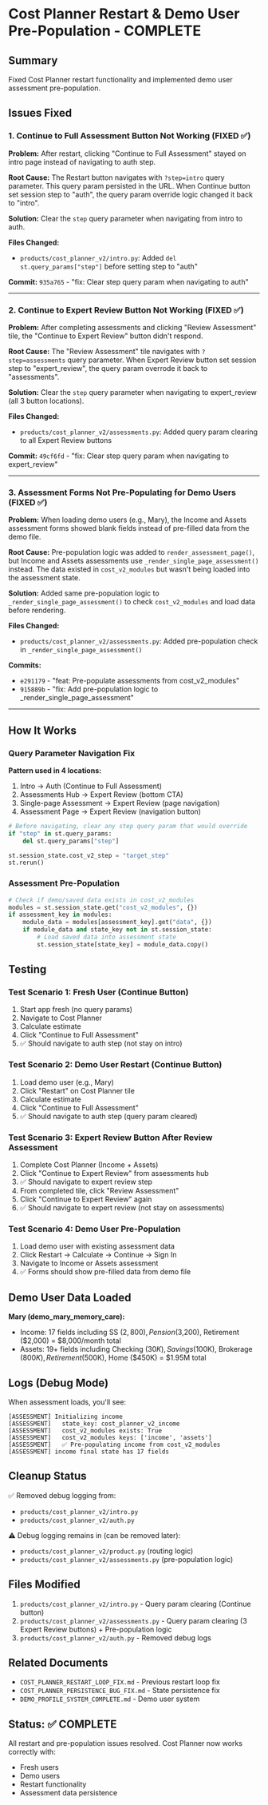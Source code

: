 # Cost Planner Restart & Demo User Pre-Population - COMPLETE

## Summary
Fixed Cost Planner restart functionality and implemented demo user assessment pre-population.

## Issues Fixed

### 1. Continue to Full Assessment Button Not Working (FIXED ✅)
**Problem:** After restart, clicking "Continue to Full Assessment" stayed on intro page instead of navigating to auth step.

**Root Cause:** The Restart button navigates with `?step=intro` query parameter. This query param persisted in the URL. When Continue button set session step to "auth", the query param override logic changed it back to "intro".

**Solution:** Clear the `step` query parameter when navigating from intro to auth.

**Files Changed:**
- `products/cost_planner_v2/intro.py`: Added `del st.query_params["step"]` before setting step to "auth"

**Commit:** `935a765` - "fix: Clear step query param when navigating to auth"

---

### 2. Continue to Expert Review Button Not Working (FIXED ✅)
**Problem:** After completing assessments and clicking "Review Assessment" tile, the "Continue to Expert Review" button didn't respond.

**Root Cause:** The "Review Assessment" tile navigates with `?step=assessments` query parameter. When Expert Review button set session step to "expert_review", the query param overrode it back to "assessments".

**Solution:** Clear the `step` query parameter when navigating to expert_review (all 3 button locations).

**Files Changed:**
- `products/cost_planner_v2/assessments.py`: Added query param clearing to all Expert Review buttons

**Commit:** `49cf6fd` - "fix: Clear step query param when navigating to expert_review"

---

### 3. Assessment Forms Not Pre-Populating for Demo Users (FIXED ✅)
**Problem:** When loading demo users (e.g., Mary), the Income and Assets assessment forms showed blank fields instead of pre-filled data from the demo file.

**Root Cause:** Pre-population logic was added to `render_assessment_page()`, but Income and Assets assessments use `_render_single_page_assessment()` instead. The data existed in `cost_v2_modules` but wasn't being loaded into the assessment state.

**Solution:** Added same pre-population logic to `_render_single_page_assessment()` to check `cost_v2_modules` and load data before rendering.

**Files Changed:**
- `products/cost_planner_v2/assessments.py`: Added pre-population check in `_render_single_page_assessment()`

**Commits:**
- `e291179` - "feat: Pre-populate assessments from cost_v2_modules"
- `915889b` - "fix: Add pre-population logic to _render_single_page_assessment"

---

## How It Works

### Query Parameter Navigation Fix
**Pattern used in 4 locations:**
1. Intro → Auth (Continue to Full Assessment)
2. Assessments Hub → Expert Review (bottom CTA)
3. Single-page Assessment → Expert Review (page navigation)
4. Assessment Page → Expert Review (navigation button)

```python
# Before navigating, clear any step query param that would override
if "step" in st.query_params:
    del st.query_params["step"]

st.session_state.cost_v2_step = "target_step"
st.rerun()
```

### Assessment Pre-Population
```python
# Check if demo/saved data exists in cost_v2_modules
modules = st.session_state.get("cost_v2_modules", {})
if assessment_key in modules:
    module_data = modules[assessment_key].get("data", {})
    if module_data and state_key not in st.session_state:
        # Load saved data into assessment state
        st.session_state[state_key] = module_data.copy()
```

## Testing

### Test Scenario 1: Fresh User (Continue Button)
1. Start app fresh (no query params)
2. Navigate to Cost Planner
3. Calculate estimate
4. Click "Continue to Full Assessment"
5. ✅ Should navigate to auth step (not stay on intro)

### Test Scenario 2: Demo User Restart (Continue Button)
1. Load demo user (e.g., Mary)
2. Click "Restart" on Cost Planner tile
3. Calculate estimate
4. Click "Continue to Full Assessment"
5. ✅ Should navigate to auth step (query param cleared)

### Test Scenario 3: Expert Review Button After Review Assessment
1. Complete Cost Planner (Income + Assets)
2. Click "Continue to Expert Review" from assessments hub
3. ✅ Should navigate to expert review step
4. From completed tile, click "Review Assessment"
5. Click "Continue to Expert Review" again
6. ✅ Should navigate to expert review (not stay on assessments)

### Test Scenario 4: Demo User Pre-Population
1. Load demo user with existing assessment data
2. Click Restart → Calculate → Continue → Sign In
3. Navigate to Income or Assets assessment
4. ✅ Forms should show pre-filled data from demo file

## Demo User Data Loaded

**Mary (demo_mary_memory_care):**
- Income: 17 fields including SS ($2,800), Pension ($3,200), Retirement ($2,000) = $8,000/month total
- Assets: 19+ fields including Checking ($30K), Savings ($100K), Brokerage ($800K), Retirement ($500K), Home ($450K) = $1.95M total

## Logs (Debug Mode)

When assessment loads, you'll see:
```
[ASSESSMENT] Initializing income
[ASSESSMENT]   state_key: cost_planner_v2_income
[ASSESSMENT]   cost_v2_modules exists: True
[ASSESSMENT]   cost_v2_modules keys: ['income', 'assets']
[ASSESSMENT]   ✅ Pre-populating income from cost_v2_modules
[ASSESSMENT] income final state has 17 fields
```

## Cleanup Status

✅ Removed debug logging from:
- `products/cost_planner_v2/intro.py`
- `products/cost_planner_v2/auth.py`

⚠️ Debug logging remains in (can be removed later):
- `products/cost_planner_v2/product.py` (routing logic)
- `products/cost_planner_v2/assessments.py` (pre-population logic)

## Files Modified

1. `products/cost_planner_v2/intro.py` - Query param clearing (Continue button)
2. `products/cost_planner_v2/assessments.py` - Query param clearing (3 Expert Review buttons) + Pre-population logic
3. `products/cost_planner_v2/auth.py` - Removed debug logs

## Related Documents

- `COST_PLANNER_RESTART_LOOP_FIX.md` - Previous restart loop fix
- `COST_PLANNER_PERSISTENCE_BUG_FIX.md` - State persistence fix
- `DEMO_PROFILE_SYSTEM_COMPLETE.md` - Demo user system

## Status: ✅ COMPLETE

All restart and pre-population issues resolved. Cost Planner now works correctly with:
- Fresh users
- Demo users
- Restart functionality
- Assessment data persistence
